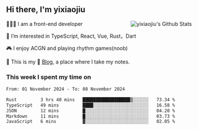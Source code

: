 ## Hi there, I'm yixiaojiu

<img align="right" src="https://bad-apple-github-readme.vercel.app/api?show_icons=true&hide_title=true&hide_rank=true&count_private=true&show_bg=1&username=yixiaojiu" alt="yixiaojiu's Github Stats"/>

🧑🏻‍💻 I am a front-end developer

👀 I’m interested in TypeScript, React, Vue, Rust，Dart

🎮 I enjoy ACGN and playing rhythm games(noob)

🌱 This is my 📝 [Blog](https://note.yixiaojiu.top), a place where I take my notes.

### This week I spent my time on

<!--START_SECTION:waka-->

```txt
From: 01 November 2024 - To: 08 November 2024

Rust         3 hrs 40 mins   ██████████████████▒░░░░░░   73.34 %
TypeScript   49 mins         ████░░░░░░░░░░░░░░░░░░░░░   16.58 %
JSON         12 mins         █░░░░░░░░░░░░░░░░░░░░░░░░   04.20 %
Markdown     11 mins         █░░░░░░░░░░░░░░░░░░░░░░░░   03.73 %
JavaScript   6 mins          ▓░░░░░░░░░░░░░░░░░░░░░░░░   02.05 %
```

<!--END_SECTION:waka-->
